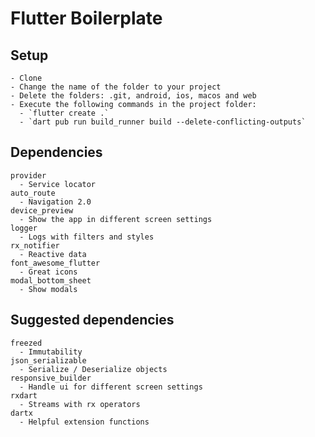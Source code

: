 # Flutter Boilerplate

## Setup

    - Clone
    - Change the name of the folder to your project
    - Delete the folders: .git, android, ios, macos and web
    - Execute the following commands in the project folder:
      - `flutter create .`
      - `dart pub run build_runner build --delete-conflicting-outputs`

## Dependencies

    provider
      - Service locator
    auto_route
      - Navigation 2.0
    device_preview
      - Show the app in different screen settings
    logger
      - Logs with filters and styles
    rx_notifier
      - Reactive data
    font_awesome_flutter
      - Great icons
    modal_bottom_sheet
      - Show modals

## Suggested dependencies

    freezed
      - Immutability
    json_serializable
      - Serialize / Deserialize objects
    responsive_builder
      - Handle ui for different screen settings
    rxdart
      - Streams with rx operators
    dartx
      - Helpful extension functions
